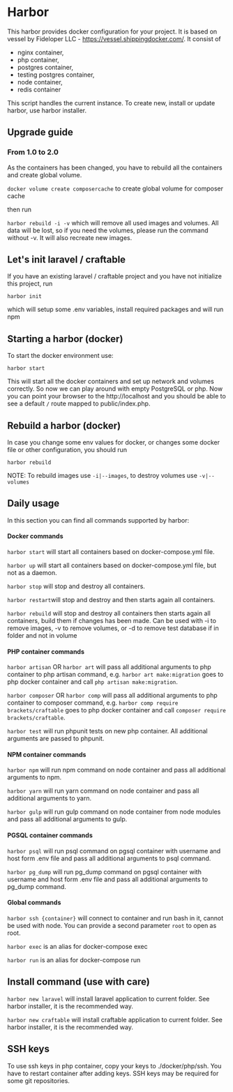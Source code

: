 # Harbor #

This harbor provides docker configuration for your project. It is based on vessel by Fideloper LLC - https://vessel.shippingdocker.com/. It consist of
 
* nginx container, 
* php container, 
* postgres container, 
* testing postgres container,
* node container,
* redis container

This script handles the current instance. To create new, install or update harbor, use harbor installer.

## Upgrade guide ##

### From 1.0 to 2.0 ###

As the containers has been changed, you have to rebuild all the containers and create global volume.

`docker volume create composercache` to create global volume for composer cache

then run 

`harbor rebuild -i -v` which will remove all used images and volumes. All data will be lost, so if you need the volumes, please run the command without -v. It will also recreate new images. 

## Let's init laravel / craftable ##

If you have an existing laravel / craftable project and you have not initialize this project, run 

`harbor init`

which will setup some .env variables, install required packages and will run npm

## Starting a harbor (docker) ##

To start the docker environment use:

`harbor start`

This will start all the docker containers and set up network and volumes correctly. So now we can play around with empty PostgreSQL or php. Now you can point your browser to the http://localhost and you should be able to see a default `/` route mapped to public/index.php.

## Rebuild a harbor (docker) ##

In case you change some env values for docker, or changes some docker file or other configuration, you should run

`harbor rebuild`

NOTE: To rebuild images use `-i|--images`, to destroy volumes use `-v|--volumes` 

## Daily usage ##

In this section you can find all commands supported by harbor:

#### Docker commands ####

`harbor start` will start all containers based on docker-compose.yml file.

`harbor up` will start all containers based on docker-compose.yml file, but not as a daemon.

`harbor stop` will stop and destroy all containers.

`harbor restart`will stop and destroy and then starts again all containers.

`harbor rebuild` will stop and destroy all containers then starts again all containers, build them if changes has been made. Can be used with -i to remove images, -v to remove volumes, or -d to remove test database if in folder and not in volume

#### PHP container commands ####

`harbor artisan` OR `harbor art` will pass all additional arguments to php container to php artisan command, e.g. `harbor art make:migration` goes to php docker container and call `php artisan make:migration`.

`harbor composer` OR `harbor comp` will pass all additional arguments to php container to composer command, e.g. `harbor comp require brackets/craftable` goes to php docker container and call `composer require brackets/craftable`.

`harbor test` will run phpunit tests on new php container. All additional arguments are passed to phpunit.

#### NPM container commands ####

`harbor npm` will run npm command on node container and pass all additional arguments to npm.

`harbor yarn` will run yarn command on node container and pass all additional arguments to yarn.

`harbor gulp` will run gulp command on node container from node modules and pass all additional arguments to gulp.

#### PGSQL container commands ####

`harbor psql` will run psql command on pgsql container with username and host form .env file and pass all additional arguments to psql command.

`harbor pg_dump` will run pg_dump command on pgsql container with username and host form .env file and pass all additional arguments to pg_dump command.

#### Global commands ####

`harbor ssh {container}` will connect to container and run bash in it, cannot be used with node. You can provide a second parameter `root` to open as root. 

`harbor exec` is an alias for docker-compose exec 

`harbor run` is an alias for docker-compose run 

## Install command (use with care) ##

`harbor new laravel` will install laravel application to current folder. See harbor installer, it is the recommended way.

`harbor new craftable` will install craftable application to current folder. See harbor installer, it is the recommended way.

## SSH keys ##

To use ssh keys in php container, copy your keys to ./docker/php/ssh. You have to restart container after adding keys. SSH keys may be required for some git repositories.